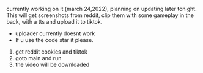 
currently working on it (march 24,2022), planning on updating later tonight. This will get screenshots from reddit, clip them with some gameplay in the back, with a tts and upload it to tiktok.
- uploader currently doesnt work
- If u use the code star it please.

1. get reddit cookies and tiktok
2. goto main and run
3. the video will be downloaded
